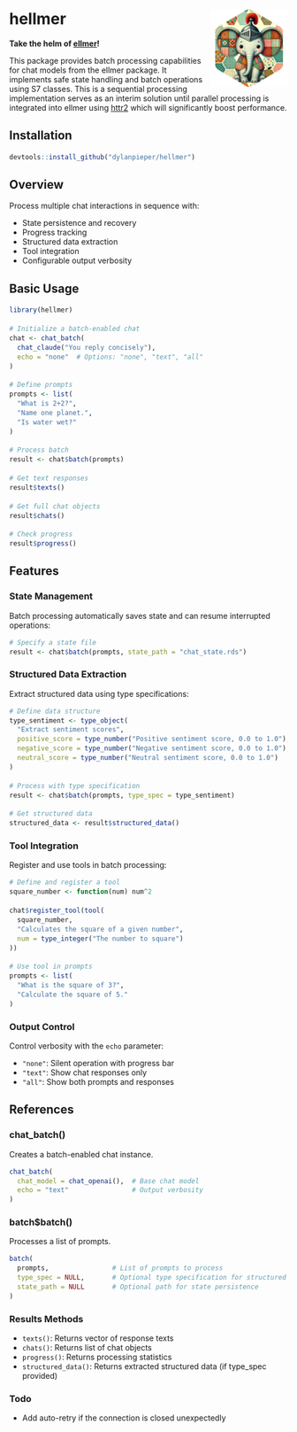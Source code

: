 # hellmer <img src="man/figures/hellmer.png" align="right" height="140"/>

**Take the helm of [ellmer](https://github.com/tidyverse/ellmer)!**

This package provides batch processing capabilities for chat models from the ellmer package. It implements safe state handling and batch operations using S7 classes. This is a sequential processing implementation serves as an interim solution until parallel processing is integrated into ellmer using [httr2](https://httr2.r-lib.org) which will significantly boost performance.

## Installation

``` r
devtools::install_github("dylanpieper/hellmer")
```

## Overview

Process multiple chat interactions in sequence with:

-   State persistence and recovery
-   Progress tracking
-   Structured data extraction
-   Tool integration
-   Configurable output verbosity

## Basic Usage

``` r
library(hellmer)

# Initialize a batch-enabled chat
chat <- chat_batch(
  chat_claude("You reply concisely"), 
  echo = "none"  # Options: "none", "text", "all"
)

# Define prompts
prompts <- list(
  "What is 2+2?",
  "Name one planet.",
  "Is water wet?"
)

# Process batch
result <- chat$batch(prompts)

# Get text responses
result$texts()

# Get full chat objects
result$chats()

# Check progress
result$progress()
```

## Features

### State Management

Batch processing automatically saves state and can resume interrupted operations:

``` r
# Specify a state file
result <- chat$batch(prompts, state_path = "chat_state.rds")
```

### Structured Data Extraction

Extract structured data using type specifications:

``` r
# Define data structure
type_sentiment <- type_object(
  "Extract sentiment scores",
  positive_score = type_number("Positive sentiment score, 0.0 to 1.0"),
  negative_score = type_number("Negative sentiment score, 0.0 to 1.0"),
  neutral_score = type_number("Neutral sentiment score, 0.0 to 1.0")
)

# Process with type specification
result <- chat$batch(prompts, type_spec = type_sentiment)

# Get structured data
structured_data <- result$structured_data()
```

### Tool Integration

Register and use tools in batch processing:

``` r
# Define and register a tool
square_number <- function(num) num^2

chat$register_tool(tool(
  square_number,
  "Calculates the square of a given number",
  num = type_integer("The number to square")
))

# Use tool in prompts
prompts <- list(
  "What is the square of 3?",
  "Calculate the square of 5."
)
```

### Output Control

Control verbosity with the `echo` parameter:

-   `"none"`: Silent operation with progress bar
-   `"text"`: Show chat responses only
-   `"all"`: Show both prompts and responses

## References

### chat_batch()

Creates a batch-enabled chat instance.

``` r
chat_batch(
  chat_model = chat_openai(),  # Base chat model
  echo = "text"                # Output verbosity
)
```

### batch\$batch()

Processes a list of prompts.

``` r
batch(
  prompts,                # List of prompts to process
  type_spec = NULL,       # Optional type specification for structured data
  state_path = NULL       # Optional path for state persistence
)
```

### Results Methods

-   `texts()`: Returns vector of response texts
-   `chats()`: Returns list of chat objects
-   `progress()`: Returns processing statistics
-   `structured_data()`: Returns extracted structured data (if type_spec provided)

### Todo

-   Add auto-retry if the connection is closed unexpectedly
